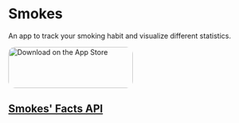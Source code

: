 # Smokes

An app to track your smoking habit and visualize different statistics.

<a href="https://apps.apple.com/de/app/smokes/id6446227741?itsct=apps_box_badge&amp;itscg=30200" style="display: inline-block; overflow: hidden; border-radius: 13px; width: 250px; height: 83px;"><img src="https://tools.applemediaservices.com/api/badges/download-on-the-app-store/black/en-us?size=250x83&amp;releaseDate=1679875200" alt="Download on the App Store" style="border-radius: 13px; width: 250px; height: 83px;"></a>

## [Smokes' Facts API](https://github.com/Leo-Lem/SmokesFactsAPI)
